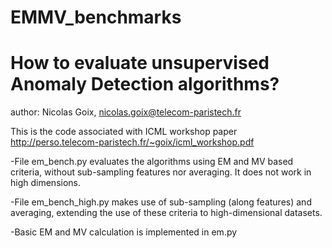 # EMMV_benchmarks
# How to evaluate unsupervised Anomaly Detection algorithms?

author: Nicolas Goix, nicolas.goix@telecom-paristech.fr

This is the code associated with ICML workshop paper
http://perso.telecom-paristech.fr/~goix/icml_workshop.pdf


-File em_bench.py evaluates the algorithms using EM and MV based criteria,
without sub-sampling features nor averaging. It does not work in high dimensions.

-File em_bench_high.py makes use of sub-sampling (along features) and averaging,
extending the use of these criteria to high-dimensional datasets.

-Basic EM and MV calculation is implemented in em.py
